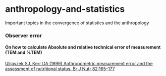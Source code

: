 # anthropology-and-statistics
Important topics in the convergence of statistics and the anthropology


### Observer error

#### On how to calculate Absolute and relative technical error of measurement (TEM and %TEM)

[Ulijaszek SJ, Kerr DA (1999) Anthropometric measurement error and the assessment of nutritional status. Br J Nutr 82:165–177](http://www.ncbi.nlm.nih.gov/pubmed/10655963)
